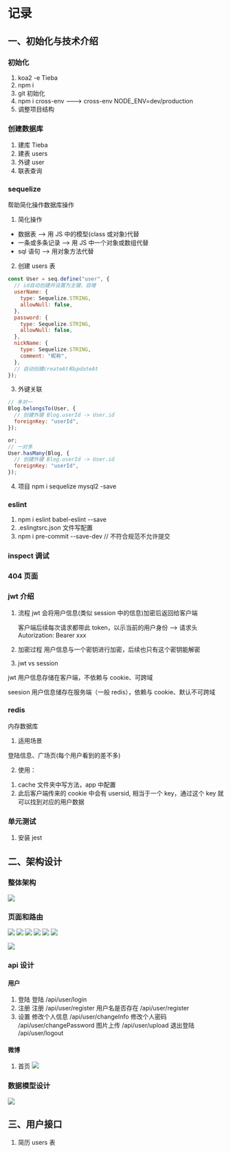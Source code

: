 # 记录

## 一、初始化与技术介绍

### 初始化

1. koa2 -e Tieba
2. npm i
3. git 初始化
4. npm i cross-env ---> cross-env NODE_ENV=dev/production
5. 调整项目结构

### 创建数据库

1. 建库 Tieba
2. 建表 users
3. 外键 user
4. 联表查询

### sequelize

帮助简化操作数据库操作

1. 简化操作

- 数据表 --> 用 JS 中的模型(class 或对象)代替
- 一条或多条记录 --> 用 JS 中一个对象或数组代替
- sql 语句 --> 用对象方法代替

2. 创建 users 表

```js
const User = seq.define("user", {
  // id自动创建并设置为主键、自增
  userName: {
    type: Sequelize.STRING,
    allowNull: false,
  },
  password: {
    type: Sequelize.STRING,
    allowNull: false,
  },
  nickName: {
    type: Sequelize.STRING,
    comment: "昵称",
  },
  // 自动创建createAt和updateAt
});
```

3. 外键关联

```js
// 多对一
Blog.belongsTo(User, {
  // 创建外键 Blog.userId -> User.id
  foreignKey: "userId",
});

or;
// 一对多
User.hasMany(Blog, {
  // 创建外键 Blog.userId -> User.id
  foreignKey: "userId",
});
```

4. 项目
   npm i sequelize mysql2 -save

### eslint

1. npm i eslint babel-eslint --save
2. .eslingtsrc.json 文件写配置
3. npm i pre-commit --save-dev // 不符合规范不允许提交

### inspect 调试

### 404 页面

### jwt 介绍

1. 流程
   jwt 会将用户信息(类似 session 中的信息)加密后返回给客户端

   客户端后续每次请求都带此 token，以示当前的用户身份 --> 请求头 Autorization: Bearer xxx

2. 加密过程
   用户信息与一个密钥进行加密，后续也只有这个密钥能解密

3. jwt vs session

jwt 用户信息存储在客户端，不依赖与 cookie、可跨域

seesion 用户信息储存在服务端（一般 redis），依赖与 cookie、默认不可跨域

### redis

内存数据库

1. 适用场景

登陆信息、广场页(每个用户看到的差不多)

2. 使用：

1)  cache 文件夹中写方法，app 中配置
2)  此后客户端传来的 cookie 中会有 usersid, 相当于一个 key，通过这个 key 就可以找到对应的用户数据

### 单元测试

1. 安装 jest

## 二、架构设计

### 整体架构

![](/logImg/架构.png)

### 页面和路由

![](/logImg/register.png)
![](/logImg/login.png)
![](/logImg/home.png)
![](/logImg/squre.png)
![](/logImg/setting.png)
![](/logImg/person.png)

![](/logImg/页面和路由.png)

### api 设计

#### 用户

1. 登陆
   登陆 /api/user/login
2. 注册
   注册 /api/user/register
   用户名是否存在 /api/user/register
3. 设置
   修改个人信息 /api/user/changeInfo
   修改个人密码 /api/user/changePassword
   图片上传 /api/user/upload
   退出登陆 /api/user/logout

#### 微博

1. 首页
   ![](/logImg/微博api.png)

### 数据模型设计

![](/logImg/数据模型.png)

## 三、用户接口

1. 简历 users 表
